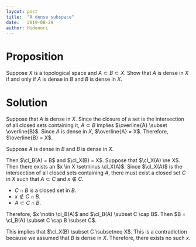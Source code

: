```yaml
---
layout: post
title:  "A dense subspace"
date:   2019-08-29
author: Hidenori
---
```


# Proposition
Suppose $X$ is a topological space and $A \subset B \subset X$.
Show that $A$ is dense in $X$ if and only if $A$ is dense in $B$ and $B$ is dense in $X$.

# Solution
Suppose that $A$ is dense in $X$.
Since the closure of a set is the intersection of all closed sets containing it, $A \subset B$ implies $\overline{A} \subset \overline{B}$.
Since $A$ is dense in $X$, $\overline{A} = X$.
Therefore, $\overline{B} = X$.

Suppose $A$ is dense in $B$ and $B$ is dense in $X$.

Then $\cl_B(A) = B$ and $\cl_X(B) = X$.
Suppose that $\cl_X(A) \ne X$.
Then there exists an $x \in X \setminus \cl_X(A)$.
Since $\cl_X(A)$ is the intersection of all closed sets containing $A$, there must exist a closed set $C$ in $X$ such that $A \subset C$ and $x \notin C$.

* $C \cap B$ is a closed set in $B$.
* $x \notin C \cap B$.
* $A \subset C \cap B$.

Therefore, $x \notin \cl_B(A)$ and $\cl_B(A) \subset C \cap B$.
Then $B = \cl_B(A) \subset C \cap B \subset C$.

This implies that $\cl_X(B) \subset C \subsetneq X$.
This is a contradiction because we assumed that $B$ is dense in $X$.
Therefore, there exists no such $x$.
